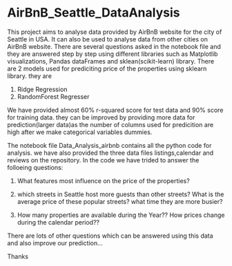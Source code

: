 # AirBnB_Seattle_DataAnalysis

This project aims to analyse data provided by AirBnB website for the city of Seattle in USA. It can also be used to analyse data from other cities on AirBnB website. 
There are several questions asked in the notebook file and they are answered step by step using different libraries such as Matplotlib visualizations, Pandas dataFrames and 
sklean(scikit-learn) library. 
There are 2 models used for prediciting price of the properties using sklearn library. they are

1. Ridge Regression
2. RandomForest Regresser

We have provided almost 60% r-squared score for test data and 90% score for training data. they can be improved by providing more data for prediction(larger data)as the 
number of columns used for predicition are high after we make categorical variables dummies. 

The notebook file Data_Analysis_airbnb contains all the python code for analysis. we have also provided the three data files listings,calendar and reviews on the repository. 
In the code we have trided to answer the folloeing questions:

1. What features most influence on the price of the properties?

2. which streets in Seattle host more guests than other streets? What is the average price of these popular streets? what time  they are more busier?

3. How many properties are available during the Year?? How prices change during the calendar period??

There are lots of other questions which can be answered using this data and also improve our prediction...

Thanks
